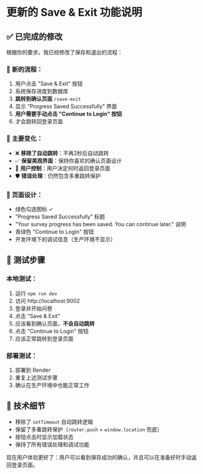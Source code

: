 # 更新的 Save & Exit 功能说明

## ✅ 已完成的修改

根据你的要求，我已经修改了保存和退出的流程：

### 🔄 **新的流程**：
1. 用户点击 "Save & Exit" 按钮
2. 系统保存进度到数据库
3. **跳转到确认页面** `/save-exit` 
4. 显示 "Progress Saved Successfully" 界面
5. **用户需要手动点击 "Continue to Login" 按钮**
6. 才会跳转回登录页面

### 🎯 **主要变化**：
- ❌ **移除了自动跳转**：不再2秒后自动跳转
- ✅ **保留美观界面**：保持你喜欢的确认页面设计
- 🎯 **用户控制**：用户决定何时返回登录页面
- 🛡️ **错误处理**：仍然包含多重跳转保护

### 📱 **页面设计**：
- 绿色勾选图标 ✓
- "Progress Saved Successfully" 标题
- "Your survey progress has been saved. You can continue later." 说明
- 青绿色 "Continue to Login" 按钮
- 开发环境下的调试信息（生产环境不显示）

## 🧪 测试步骤

### 本地测试：
1. 运行 `npm run dev`
2. 访问 http://localhost:9002
3. 登录并开始问卷
4. 点击 "Save & Exit"
5. 应该看到确认页面，**不会自动跳转**
6. 点击 "Continue to Login" 按钮
7. 应该正常跳转到登录页面

### 部署测试：
1. 部署到 Render
2. 重复上述测试步骤
3. 确认在生产环境中也能正常工作

## 🔧 技术细节

- 移除了 `setTimeout` 自动跳转逻辑
- 保留了多重跳转保护（`router.push` + `window.location` 兜底）
- 按钮点击时显示加载状态
- 保持了所有错误处理和调试功能

现在用户体验更好了：用户可以看到保存成功的确认，并且可以在准备好时手动返回登录页面。
